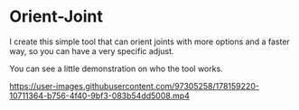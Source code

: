 # Orient-Joint
I create this simple tool that can orient joints with more options and a faster way, so you can have a very specific adjust. 

You can see a little demonstration on who the tool works.


https://user-images.githubusercontent.com/97305258/178159220-10711364-b756-4f40-9bf3-083b54dd5008.mp4

